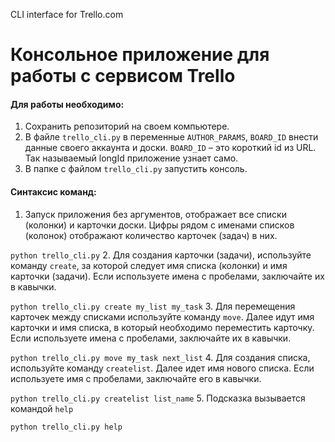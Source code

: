 CLI interface for Trello.com

<h1>Консольное приложение для работы с сервисом Trello</h1>
<h4>Для работы необходимо:</h4>

1. Сохранить репозиторий на своем компьютере.
2. В файле `trello_cli.py` в переменные `AUTHOR_PARAMS`, `BOARD_ID` внести данные своего аккаунта и доски. `BOARD_ID` – это короткий id из URL. Так называемый longId приложение узнает само.
3. В папке с файлом `trello_cli.py` запустить консоль.

<h4>Синтаксис команд:</h4>

1. Запуск приложения без аргументов, отображает все списки (колонки) и карточки доски. Цифры рядом с именами списков (колонок) отображают количество карточек (задач) в них.

`python trello_cli.py`</li>
2. Для создания карточки (задачи), используйте команду `create`, за которой следует имя списка (колонки) и имя карточки (задачи). Если используете имена с пробелами, заключайте их в кавычки.

`python trello_cli.py create my_list my_task`
3. Для перемещения карточек между списками используйте команду `move`. Далее идут имя карточки и имя списка, в который необходимо переместить карточку. Если используете имена с пробелами, заключайте их в кавычки.

`python trello_cli.py move my_task next_list`
4. Для создания списка, используйте команду `createlist`. Далее идет имя нового списка. Если используете имя с пробелами, заключайте его в кавычки.

`python trello_cli.py createlist list_name`
5. Подсказка вызывается командой `help`

`python trello_cli.py help`

